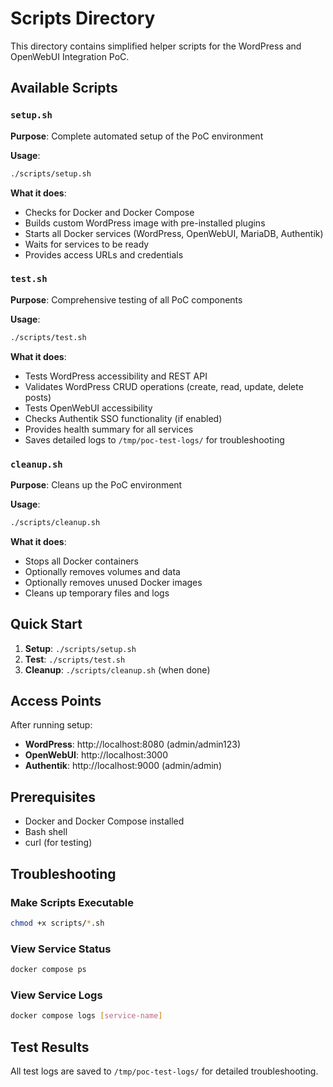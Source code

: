 # Scripts Directory

This directory contains simplified helper scripts for the WordPress and OpenWebUI Integration PoC.

## Available Scripts

### `setup.sh`
**Purpose**: Complete automated setup of the PoC environment

**Usage**:
```bash
./scripts/setup.sh
```

**What it does**:
- Checks for Docker and Docker Compose
- Builds custom WordPress image with pre-installed plugins
- Starts all Docker services (WordPress, OpenWebUI, MariaDB, Authentik)
- Waits for services to be ready
- Provides access URLs and credentials

### `test.sh`
**Purpose**: Comprehensive testing of all PoC components

**Usage**:
```bash
./scripts/test.sh
```

**What it does**:
- Tests WordPress accessibility and REST API
- Validates WordPress CRUD operations (create, read, update, delete posts)
- Tests OpenWebUI accessibility  
- Checks Authentik SSO functionality (if enabled)
- Provides health summary for all services
- Saves detailed logs to `/tmp/poc-test-logs/` for troubleshooting

### `cleanup.sh`
**Purpose**: Cleans up the PoC environment

**Usage**:
```bash
./scripts/cleanup.sh
```

**What it does**:
- Stops all Docker containers
- Optionally removes volumes and data
- Optionally removes unused Docker images
- Cleans up temporary files and logs

## Quick Start

1. **Setup**: `./scripts/setup.sh`
2. **Test**: `./scripts/test.sh`
3. **Cleanup**: `./scripts/cleanup.sh` (when done)

## Access Points

After running setup:
- **WordPress**: http://localhost:8080 (admin/admin123)
- **OpenWebUI**: http://localhost:3000
- **Authentik**: http://localhost:9000 (admin/admin)

## Prerequisites

- Docker and Docker Compose installed
- Bash shell
- curl (for testing)

## Troubleshooting

### Make Scripts Executable
```bash
chmod +x scripts/*.sh
```

### View Service Status
```bash
docker compose ps
```

### View Service Logs
```bash
docker compose logs [service-name]
```

## Test Results
All test logs are saved to `/tmp/poc-test-logs/` for detailed troubleshooting.